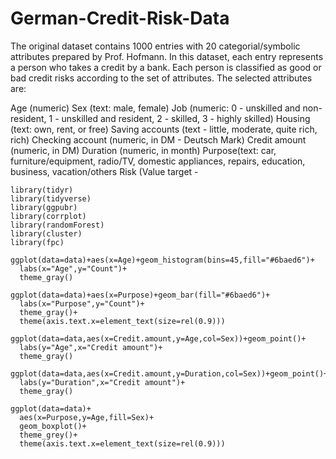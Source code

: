 # German-Credit-Risk-Data
The original dataset contains 1000 entries with 20 categorial/symbolic attributes prepared by Prof. Hofmann. In this dataset, each entry represents a person who takes a credit by a bank. Each person is classified as good or bad credit risks according to the set of attributes.
The selected attributes are:

Age (numeric)
Sex (text: male, female)
Job (numeric: 0 - unskilled and non-resident, 1 - unskilled and resident, 2 - skilled, 3 - highly skilled)
Housing (text: own, rent, or free)
Saving accounts (text - little, moderate, quite rich, rich)
Checking account (numeric, in DM - Deutsch Mark)
Credit amount (numeric, in DM)
Duration (numeric, in month)
Purpose(text: car, furniture/equipment, radio/TV, domestic appliances, repairs, education, business, vacation/others
Risk (Value target -


```{r}
library(tidyr)
library(tidyverse)
library(ggpubr)
library(corrplot)
library(randomForest)
library(cluster)
library(fpc)
```
```{r}
ggplot(data=data)+aes(x=Age)+geom_histogram(bins=45,fill="#6baed6")+
  labs(x="Age",y="Count")+
  theme_gray()
```

```{r}
ggplot(data=data)+aes(x=Purpose)+geom_bar(fill="#6baed6")+
  labs(x="Purpose",y="Count")+
  theme_gray()+
  theme(axis.text.x=element_text(size=rel(0.9)))
```

```{r}
ggplot(data=data,aes(x=Credit.amount,y=Age,col=Sex))+geom_point()+
  labs(y="Age",x="Credit amount")+
  theme_gray()
```
  
```{r}
ggplot(data=data,aes(x=Credit.amount,y=Duration,col=Sex))+geom_point()+
  labs(y="Duration",x="Credit amount")+
  theme_gray()
```
  
```{r}
ggplot(data=data)+
  aes(x=Purpose,y=Age,fill=Sex)+
  geom_boxplot()+
  theme_grey()+
  theme(axis.text.x=element_text(size=rel(0.9)))
```
